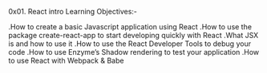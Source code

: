 0x01. React intro
Learning Objectives:-

.How to create a basic Javascript application using React
.How to use the package create-react-app to start developing quickly with React
.What JSX is and how to use it
.How to use the React Developer Tools to debug your code
.How to use Enzyme’s Shadow rendering to test your application
.How to use React with Webpack & Babe
